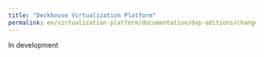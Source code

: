 ```yaml
---
title: "Deckhouse Virtualization Platform"
permalink: en/virtualization-platform/documentation/dvp-editions/changelog.html
---
```


In development
